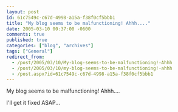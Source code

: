 ```yaml
---
layout: post
id: 61c7549c-c67d-4998-a15a-f38f0cf5bbb1
title: "My blog seems to be malfunctioning! Ahhh...."
date: 2005-03-10 00:37:00 -0600
comments: true
published: true
categories: ["blog", "archives"]
tags: ["General"]
redirect_from: 
  - /post/2005/03/10/My-blog-seems-to-be-malfunctioning!-Ahhh
  - /post/2005/03/10/my-blog-seems-to-be-malfunctioning!-ahhh
  - /post.aspx?id=61c7549c-c67d-4998-a15a-f38f0cf5bbb1
---
```

<!-- more -->
<P>My blog seems to be malfunctioning! Ahhh....</P>
<P>I'll get it fixed ASAP...</P>
